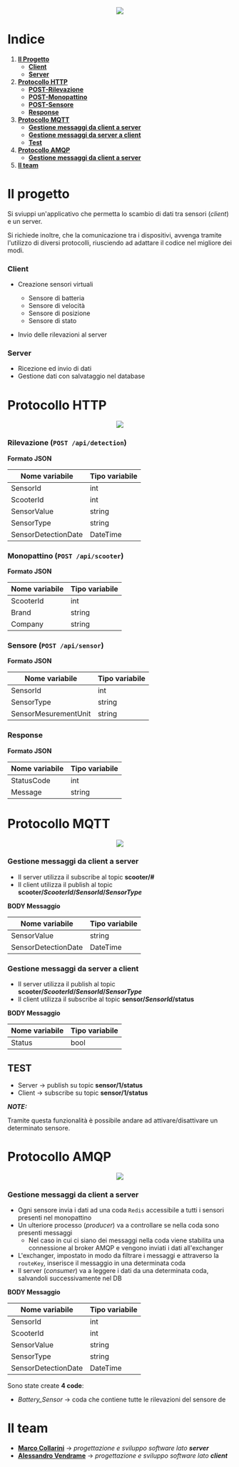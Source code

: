 <p align="center">
  <img src="/ref/logo.png?raw=true" />
</p>

# Indice
1. [**Il Progetto**](https://github.com/alessandrovendrame/IIoT-Scooters_Valle#il-progetto)
   - [**Client**](https://github.com/alessandrovendrame/IIoT-Scooters_Valle#client)
   - [**Server**](https://github.com/alessandrovendrame/IIoT-Scooters_Valle#server)
2. [**Protocollo HTTP**](https://github.com/alessandrovendrame/IIoT-Scooters_Valle#protocollo-http)
   - [**POST-Rilevazione**](https://github.com/alessandrovendrame/IIoT-Scooters_Valle#rilevazione-post-apidetection)
   - [**POST-Monopattino**](https://github.com/alessandrovendrame/IIoT-Scooters_Valle#monopattino--post-apiscooter)
   - [**POST-Sensore**](https://github.com/alessandrovendrame/IIoT-Scooters_Valle#sensore--post-apisensor)
   - [**Response**](https://github.com/alessandrovendrame/IIoT-Scooters_Valle#response)
3. [**Protocollo MQTT**](https://github.com/alessandrovendrame/IIoT-Scooters_Valle#protocollo-mqtt)
   - [**Gestione messaggi da client a server**](https://github.com/alessandrovendrame/IIoT-Scooters_Valle#gestione-messaggi-da-client-a-server)
   - [**Gestione messaggi da server a client**](https://github.com/alessandrovendrame/IIoT-Scooters_Valle#gestione-messaggi-da-server-a-client)
   - [**Test**](https://github.com/alessandrovendrame/IIoT-Scooters_Valle#test)
4. [**Protocollo AMQP**](https://github.com/alessandrovendrame/IIoT-Scooters_Valle#protocollo-mqtt)
   - [**Gestione messaggi da client a server**](https://github.com/alessandrovendrame/IIoT-Scooters_Valle#gestione-messaggi-da-client-a-server)
5. [**Il team**](https://github.com/alessandrovendrame/IIoT-Scooters_Valle#il-team)

# Il progetto
Si sviuppi un'applicativo che permetta lo scambio di dati tra sensori (*client*) e un server. 

Si richiede inoltre, che la comunicazione tra i dispositivi, avvenga tramite l'utilizzo di diversi protocolli, riusciendo ad adattare il codice nel migliore dei modi. 

### Client
- Creazione sensori virtuali
  - Sensore di batteria
  - Sensore di velocità
  - Sensore di posizione
  - Sensore di stato
  
- Invio delle rilevazioni al server

### Server
- Ricezione ed invio di dati
- Gestione dati con salvataggio nel database 

# Protocollo HTTP

<p align="center">
  <img src="/ref/httpSchema.png?raw=true" />
</p>

### Rilevazione (`POST /api/detection`)

**Formato JSON**

| **Nome variabile**      | **Tipo variabile**        |
|-------------------------|---------------------------|
| SensorId                | int                       |
| ScooterId               | int                       |
| SensorValue             | string                    |
| SensorType              | string                    |
| SensorDetectionDate     | DateTime                  |


### Monopattino  (`POST /api/scooter`)

**Formato JSON**

| **Nome variabile**      | **Tipo variabile**        |
|-------------------------|---------------------------|
| ScooterId               | int                       |
| Brand                   | string                    |
| Company                 | string                    |


### Sensore  (`POST /api/sensor`)

**Formato JSON**

| **Nome variabile**      | **Tipo variabile**        |
|-------------------------|---------------------------|
| SensorId                | int                       |
| SensorType              | string                    |
| SensorMesurementUnit    | string                    |


### Response 
**Formato JSON**

| **Nome variabile**      | **Tipo variabile**        |
|-------------------------|---------------------------|
| StatusCode              | int                       |
| Message                 | string                    |


# Protocollo MQTT

<p align="center">
  <img src="/ref/mqttSchema.PNG?raw=true" />
</p>

### Gestione messaggi da client a server
- Il server utilizza il subscribe al topic **scooter/#**
- Il client utilizza il publish al topic **scooter/*ScooterId*/*SensorId*/*SensorType***

**BODY Messaggio**

| **Nome variabile**      | **Tipo variabile**        |
|-------------------------|---------------------------|
| SensorValue             | string                    |
| SensorDetectionDate     | DateTime                  | 

### Gestione messaggi da server a client
- Il server utilizza il publish al topic **scooter/*ScooterId*/*SensorId*/*SensorType***
- Il client utilizza il subscribe al topic **sensor/*SensorId*/status**

**BODY Messaggio**

| **Nome variabile**      | **Tipo variabile**        |
|-------------------------|---------------------------|
| Status                  | bool                      |

## **TEST**

- Server → publish su topic **sensor/1/status**
- Client → subscribe su topic **sensor/1/status**
 
 ***NOTE:***
 
  Tramite questa funzionalità è possibile andare ad attivare/disattivare un determinato sensore.

# Protocollo AMQP

<p align="center">
  <img src="/ref/amqpSchema.PNG?raw=true" />
</p>

### Gestione messaggi da client a server
- Ogni sensore invia i dati ad una coda `Redis` accessibile a tutti i sensori presenti nel monopattino
- Un ulteriore processo (*producer*) va a controllare se nella coda sono presenti messaggi
  - Nel caso in cui ci siano dei messaggi nella coda viene stabilita una connessione al broker AMQP e vengono inviati i dati all'exchanger
- L'exchanger, impostato in modo da filtrare i messaggi e attraverso la `routeKey`, inserisce il messaggio in una determinata coda
- Il server (*consumer*) va a leggere i dati da una determinata coda, salvandoli successivamente nel DB

**BODY Messaggio**

| **Nome variabile**      | **Tipo variabile**        |
|-------------------------|---------------------------|
| SensorId                | int                       |
| ScooterId               | int                       |
| SensorValue             | string                    |
| SensorType              | string                    |
| SensorDetectionDate     | DateTime                  |

Sono state create **4 code**:
- *Battery_Sensor* → coda che contiene tutte le rilevazioni del sensore de

# Il team

- [**Marco Collarini**](https://github.com/MarcoCollarini) → *progettazione e sviluppo software lato **server***
- [**Alessandro Vendrame**](https://github.com/alessandrovendrame) → *progettazione e sviluppo software lato **client***










